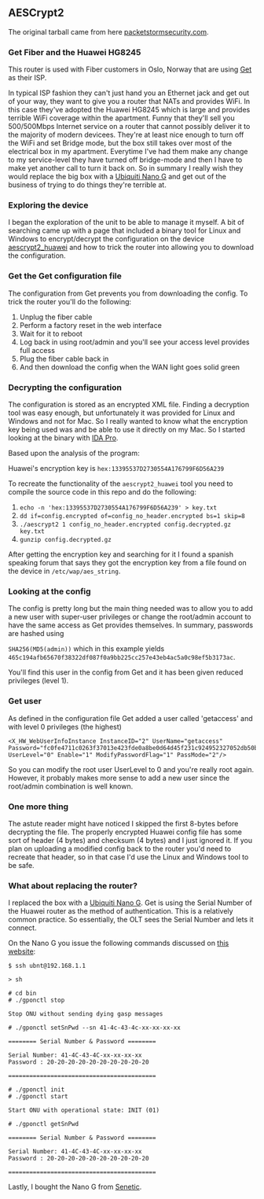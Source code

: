 ## AESCrypt2

The original tarball came from here [packetstormsecurity.com][2].

### Get Fiber and the Huawei HG8245

This router is used with Fiber customers in Oslo, Norway that are using        [Get][3] as their ISP.

In typical ISP fashion they can't just hand you an Ethernet jack and get out of your way, they want to give you a router that NATs and provides WiFi. In this case they've adopted the Huawei HG8245 which is large and provides terrible WiFi coverage within the apartment. Funny that they'll sell you 500/500Mbps Internet service on a router that cannot possibly deliver it to the majority of modern devicees. They're at least nice enough to turn off the WiFi and set Bridge mode, but the box still takes over most of the electrical box in my apartment. Everytime I've had them make any change to my service-level they have turned off bridge-mode and then I have to make yet another call to turn it back on. So in summary I really wish they would replace the big box with a [Ubiquiti Nano G][4] and get out of the business of trying to do things they're terrible at.

### Exploring the device

I began the exploration of the unit to be able to manage it myself. A bit of searching came up with a page that included a binary tool for Linux and Windows to encrypt/decrypt the configuration on the device [aescrypt2_huawei][1] and how to trick the router into allowing you to download the configuration. 

### Get the Get configuration file

The configuration from Get prevents you from downloading the config. To trick the router you'll do the following:

 1) Unplug the fiber cable
 2) Perform a factory reset in the web interface
 3) Wait for it to reboot
 4) Log back in using root/admin and you'll see your access level provides full access
 5) Plug the fiber cable back in 
 6) And then download the config when the WAN light goes solid green
 
### Decrypting the configuration

The configuration is stored as an encrypted XML file. Finding a decryption tool was easy enough, but unfortunately it was provided for Linux and Windows and not for Mac. So I really wanted to know what the encryption key being used was and be able to use it directly on my Mac. So I started looking at the binary with [IDA Pro][5].

Based upon the analysis of the program:
   
   Huawei's encryption key is `hex:13395537D2730554A176799F6D56A239`

To recreate the functionality of the `aescrypt2_huawei` tool you need to compile the source code in this repo and do the following:

   1) `echo -n 'hex:13395537D2730554A176799F6D56A239' > key.txt`
   2) `dd if=config.encrypted of=config_no_header.encrypted bs=1 skip=8`
   3) `./aescrypt2 1 config_no_header.encrypted config.decrypted.gz key.txt`
   4) `gunzip config.decrypted.gz`

After getting the encryption key and searching for it I found a spanish speaking forum that says they got the encryption key from a file found on the device in `/etc/wap/aes_string`.

### Looking at the config

The config is pretty long but the main thing needed was to allow you to add a new user with super-user privileges or change the root/admin account to have the same access as Get provides themselves. In summary, passwords are hashed using

`SHA256(MD5(admin))` which in this example yields  `465c194afb65670f38322df087f0a9bb225cc257e43eb4ac5a0c98ef5b3173ac`. 

You'll find this user in the config from Get and it has been given reduced privileges (level 1).

### Get user

As defined in the configuration file Get added a user called 'getaccess' and with level 0 privileges (the highest) 

    <X_HW_WebUserInfoInstance InstanceID="2" UserName="getaccess" Password="fc0fe4711c0263f37013e423fde0a8be0d64d45f231c924952327052db50b66f" UserLevel="0" Enable="1" ModifyPasswordFlag="1" PassMode="2"/>

So you can modify the root user UserLevel to 0 and you're really root again. However, it probably makes more sense to add a new user since the root/admin combination is well known.

### One more thing

The astute reader might have noticed I skipped the first 8-bytes before decrypting the file. The properly encrypted Huawei config file has some sort of header (4 bytes) and checksum (4 bytes) and I just ignored it. If you plan on uploading a modified config back to the router you'd need to recreate that header, so in that case I'd use the Linux and Windows tool to be safe. 

### What about replacing the router?

I replaced the box with a [Ubiquiti Nano G][6]. Get is using the Serial Number of the Huawei router as the method of authentication. This is a relatively common practice. So essentially, the OLT sees the Serial Number and lets it connect.

On the Nano G you issue the following commands discussed on [this website][7]:

    $ ssh ubnt@192.168.1.1

    > sh

    # cd bin
    # ./gponctl stop

    Stop ONU without sending dying gasp messages

    # ./gponctl setSnPwd --sn 41-4c-43-4c-xx-xx-xx-xx

    ======== Serial Number & Password ========

    Serial Number: 41-4C-43-4C-xx-xx-xx-xx
    Password : 20-20-20-20-20-20-20-20-20-20

    ==========================================

    # ./gponctl init
    # ./gponctl start

    Start ONU with operational state: INIT (01)

    # ./gponctl getSnPwd

    ======== Serial Number & Password ========

    Serial Number: 41-4C-43-4C-xx-xx-xx-xx
    Password : 20-20-20-20-20-20-20-20-20-20

    ==========================================

Lastly, I bought the Nano G from [Senetic][8].



[1]: https://zedt.eu/tech/hardware/obtaining-administrator-access-huawei-hg8247h/
[2]: https://packetstormsecurity.com/files/35655/aescrypt2-1.0.tgz.html
[3]: https://www.get.no
[4]: https://www.ubnt.com/ufiber/ufiber-nano-g/
[5]: https://www.hex-rays.com
[6]: https://www.ubnt.com/ufiber/ufiber-nano-g/
[7]: https://blog.onedefence.com/changing-the-gpon-serial-on-the-ubiquiti-ufiber-nano-g-part-one
[8]: https://www.senetic.no/product/UF-NANO
